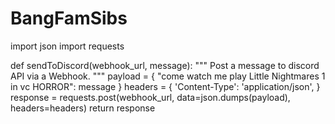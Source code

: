 # BangFamSibs
import json
import requests


def sendToDiscord(webhook_url, message):
    """
    Post a message to discord API via a Webhook.
    """
    payload = {
        "come watch me play Little Nightmares 1 in vc HORROR": message
    }
    headers = {
        'Content-Type': 'application/json',
    }
    response = requests.post(webhook_url, data=json.dumps(payload), headers=headers)
    return response

